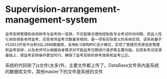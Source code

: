 # Supervision-arrangement-management-system
    监考安排管理系统将排考与监考统一安排，不仅能够合理地控制各专业考试时间间隔，而且人性化地协调各老师监考，实现老师监考次数基本相同，是一项有实际意义的系统实现。该系统基于VS2013开发平台和SQL2008数据库，采用B/S架构MVC设计模式，实现了管理员资源信息管理和监考安排，以及老师可以根据自身需求对不能监考日期进行请求等主要功能。在现有考试资源基础上，使监考安排操作更加可行，确保了监考安排的排考效率和监考公正。
   系统的代码除了js文件(太多)外，主要文件都上传了。DataBase文件夹内是系统的数据库文件，其他master下的文件是系统的文件
